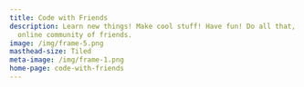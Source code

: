 ```yaml
---
title: Code with Friends
description: Learn new things! Make cool stuff! Have fun! Do all that, with an
  online community of friends.
image: /img/frame-5.png
masthead-size: Tiled
meta-image: /img/frame-1.png
home-page: code-with-friends
---
```

